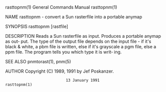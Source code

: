 rasttopnm(1)               General Commands Manual               rasttopnm(1)

NAME
       rasttopnm - convert a Sun rasterfile into a portable anymap

SYNOPSIS
       rasttopnm [rastfile]

DESCRIPTION
       Reads  a  Sun rasterfile as input.  Produces a portable anymap as out‐
       put.  The type of the output file depends on the input file - if  it's
       black  &  white,  a  pbm file is written, else if it's grayscale a pgm
       file, else a ppm file.  The program tells you which type it  is  writ‐
       ing.

SEE ALSO
       pnmtorast(1), pnm(5)

AUTHOR
       Copyright (C) 1989, 1991 by Jef Poskanzer.

                               13 January 1991                   rasttopnm(1)
